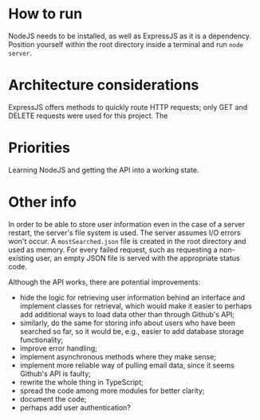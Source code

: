 # How to run
NodeJS needs to be installed, as well as ExpressJS as it is a dependency. Position yourself within the root directory inside a terminal and run `node server`.

# Architecture considerations
ExpressJS offers methods to quickly route HTTP requests; only GET and DELETE requests were used for this project. The 

# Priorities
Learning NodeJS and getting the API into a working state.

# Other info
In order to be able to store user information even in the case of a server restart, the server's file system is used. The server assumes I/O errors won't occur. A `mostSearched.json` file is created in the root directory and used as memory. For every failed request, such as requesting a non-existing user, an empty JSON file is served with the appropriate status code.

Although the API works, there are potential improvements:

* hide the logic for retrieving user information behind an interface and implement classes for retrieval, which would make it easier to perhaps add additional ways to load data other than through Github's API;
* similarly, do the same for storing info about users who have been searched so far, so it would be, e.g., easier to add database storage functionality;
* improve error handling;
* implement asynchronous methods where they make sense;
* implement more reliable way of pulling email data, since it seems Github's API is faulty;
* rewrite the whole thing in TypeScript;
* spread the code among more modules for better clarity;
* document the code;
* perhaps add user authentication?
